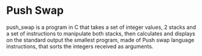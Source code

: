 # Push Swap

push_swap is a program in C that takes a set of integer values, 2 stacks and a
set of instructions to manipulate both stacks, then calculates and displays on
the standard output the smallest program, made of Push swap language instructions,
that sorts the integers received as arguments.

